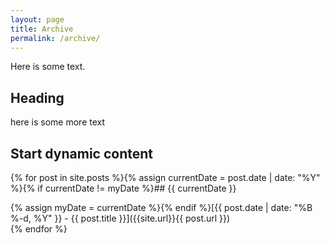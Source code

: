 ```yaml
---
layout: page
title: Archive
permalink: /archive/
---
```


Here is some text.

## Heading

here is some more text

## Start dynamic content

{% for post in site.posts %}{% assign currentDate = post.date | date: "%Y" %}{% if currentDate != myDate %}## {{ currentDate }}

{% assign myDate = currentDate %}{% endif %}[{{ post.date | date: "%B %-d, %Y" }} - {{ post.title }}]({{site.url}}{{ post.url }})<br/>{% endfor %}
